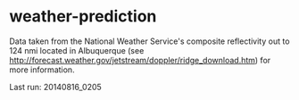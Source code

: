 weather-prediction
==================
Data taken from the National Weather Service's composite reflectivity out to 124 nmi
located in Albuquerque (see http://forecast.weather.gov/jetstream/doppler/ridge_download.htm) for
more information.

Last run: 20140816_0205